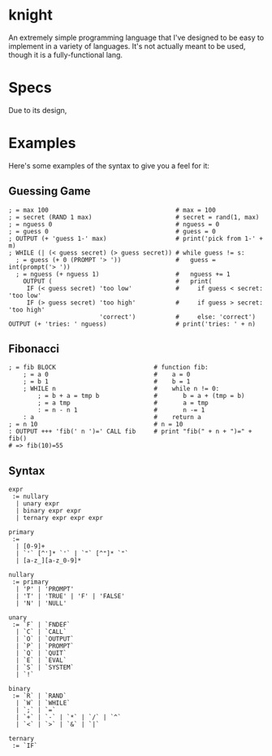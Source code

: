 # knight
An extremely simple programming language that I've designed to be easy to implement in a variety of languages. It's not actually meant to be used, though it is a fully-functional lang.

# Specs
Due to its design, 

# Examples
Here's some examples of the syntax to give you a feel for it:

## Guessing Game
```
; = max 100                                   # max = 100
; = secret (RAND 1 max)                       # secret = rand(1, max)
; = nguess 0                                  # nguess = 0
; = guess 0                                   # guess = 0
; OUTPUT (+ 'guess 1-' max)                   # print('pick from 1-' + m)
; WHILE (| (< guess secret) (> guess secret)) # while guess != s:
  ; = guess (+ 0 (PROMPT '> '))               #   guess = int(prompt('> '))
  ; = nguess (+ nguess 1)                     #   nguess += 1
    OUTPUT (                                  #   print(
     IF (< guess secret) 'too low'            #     if guess < secret: 'too low'
     IF (> guess secret) 'too high'           #     if guess > secret: 'too high'
                         'correct')           #     else: 'correct')
OUTPUT (+ 'tries: ' nguess)                   # print('tries: ' + n)
```

## Fibonacci
```
; = fib BLOCK                           # function fib:
    ; = a 0                             #    a = 0
    ; = b 1                             #    b = 1
    ; WHILE n                           #    while n != 0:
        ; = b + a = tmp b               #       b = a + (tmp = b)
        ; = a tmp                       #       a = tmp
        : = n - n 1                     #       n -= 1
    : a                                 #    return a
; = n 10                                # n = 10
: OUTPUT +++ 'fib(' n ')=' CALL fib     # print "fib(" + n + ")=" + fib()
# => fib(10)=55
```

## Syntax
```
expr
 := nullary
  | unary expr
  | binary expr expr
  | ternary expr expr expr

primary
 :=
  | [0-9]+
  | `'` [^']* `'` | `"` [^"]* `"`
  | [a-z_][a-z_0-9]*

nullary 
 := primary
  | 'P' | 'PROMPT'
  | 'T' | 'TRUE' | 'F' | 'FALSE'
  | 'N' | 'NULL'

unary
 := `F` | `FNDEF`
  | `C` | `CALL`
  | `O` | `OUTPUT`
  | `P` | `PROMPT`
  | `Q` | `QUIT`
  | `E` | `EVAL`
  | `S` | `SYSTEM`
  | `!`

binary
 := `R` | `RAND`
  | `W` | `WHILE`
  | `;` | `=`
  | `+` | `-` | `*` | `/` | `^`
  | `<` | `>` | `&` | `|`

ternary
 := `IF`
```
